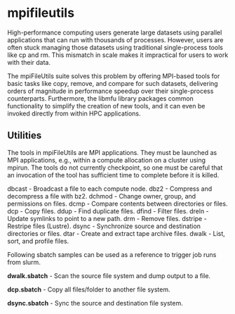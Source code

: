 # mpifileutils

High-performance computing users generate large datasets using parallel applications that can run with thousands of processes. However, users are often stuck managing those datasets using traditional single-process tools like cp and rm. This mismatch in scale makes it impractical for users to work with their data.

The mpiFileUtils suite solves this problem by offering MPI-based tools for basic tasks like copy, remove, and compare for such datasets, delivering orders of magnitude in performance speedup over their single-process counterparts. Furthermore, the libmfu library packages common functionality to simplify the creation of new tools, and it can even be invoked directly from within HPC applications.

## Utilities

The tools in mpiFileUtils are MPI applications. They must be launched as MPI applications, e.g., within a compute allocation on a cluster using mpirun. The tools do not currently checkpoint, so one must be careful that an invocation of the tool has sufficient time to complete before it is killed.

dbcast - Broadcast a file to each compute node.
dbz2 - Compress and decompress a file with bz2.
dchmod - Change owner, group, and permissions on files.
dcmp - Compare contents between directories or files.
dcp - Copy files.
ddup - Find duplicate files.
dfind - Filter files.
dreln - Update symlinks to point to a new path.
drm - Remove files.
dstripe - Restripe files (Lustre).
dsync - Synchronize source and destination directories or files.
dtar - Create and extract tape archive files.
dwalk - List, sort, and profile files.

Following sbatch samples can be used as a reference to trigger job runs from slurm.

**dwalk.sbatch** - Scan the source file system and dump output to a file.

**dcp.sbatch** - Copy all files/folder to another file system.

**dsync.sbatch** - Sync the source and destination file system.

